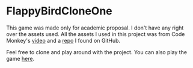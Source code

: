 # FlappyBirdCloneOne

This game was made only for academic proposal. I don't have any right over the assets used.
All the assets I used in this project was from Code Monkey's [video](https://www.youtube.com/watch?v=b5Wpni9KPik) and a [repo](https://github.com/samuelcust/flappy-bird-assets) I found on GitHub.

Feel free to clone and play around with the project. You can also play the game [here](https://gigamax13.itch.io/flappybirdmobile).
